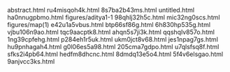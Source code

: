 abstract.html
ru4misqoh4k.html
8s7ba2b43ms.html
untitled.html
ha0nnugpbmo.html
figures/aditya1-1
98qhlj32h5c.html
mic32ng0scs.html
figures/map(1)
e42u1a5vbus.html
btp66sf86g.html
6h830hp535g.html
vjbu106n9ao.html
tqc9aacptk8.html
ahqn5s7ji3k.html
qqshqlv857o.html
1ng39cpfehg.html
p284eh1r5uk.html
ukm0jct8v68.html
jes1npag7gs.html
hu9pnhagah4.html
g0l06es5a98.html
205cma7gdpo.html
u7qlsfsq8f.html
sfks2i4pb64.html
hedfm8dhcnc.html
8dmdq13e5o4.html
5f4v6elsgao.html
9anjvcc3ks.html